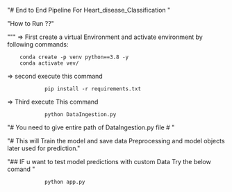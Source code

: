 "# End to End Pipeline For Heart_disease_Classification  " 

"How to Run ??"

"""
=> First create a virtual Environment and activate environment by following commands:



        conda create -p venv python==3.8 -y 
        conda activate vev/ 


=> second execute this command 

                pip install -r requirements.txt

=> Third execute This command 
                
                python DataIngestion.py 


"# You need to give entire path of DataIngestion.py file # "
 
"# This will Train the model and save data Preprocessing and model objects later used for prediction." 

"## IF u want to test model predictions with custom Data Try the below comand "

                python app.py
